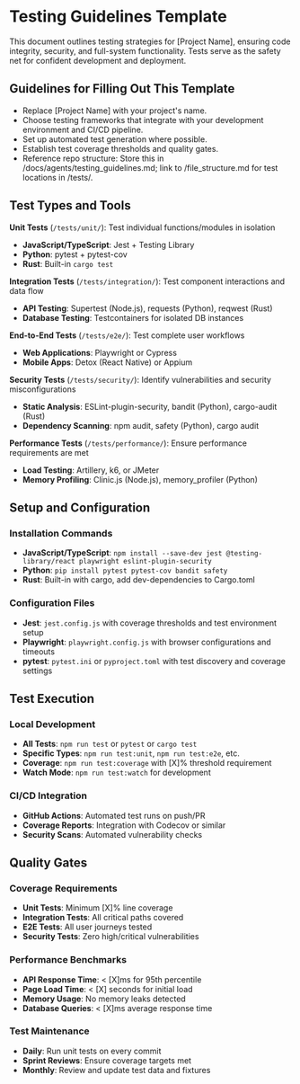 # Testing Guidelines Template

This document outlines testing strategies for [Project Name], ensuring code integrity, security, and full-system functionality. Tests serve as the safety net for confident development and deployment.

## Guidelines for Filling Out This Template
- Replace [Project Name] with your project's name.
- Choose testing frameworks that integrate with your development environment and CI/CD pipeline.
- Set up automated test generation where possible.
- Establish test coverage thresholds and quality gates.
- Reference repo structure: Store this in /docs/agents/testing_guidelines.md; link to /file_structure.md for test locations in /tests/.

## Test Types and Tools

**Unit Tests** (`/tests/unit/`): Test individual functions/modules in isolation
- **JavaScript/TypeScript**: Jest + Testing Library
- **Python**: pytest + pytest-cov
- **Rust**: Built-in `cargo test`

**Integration Tests** (`/tests/integration/`): Test component interactions and data flow
- **API Testing**: Supertest (Node.js), requests (Python), reqwest (Rust)
- **Database Testing**: Testcontainers for isolated DB instances

**End-to-End Tests** (`/tests/e2e/`): Test complete user workflows
- **Web Applications**: Playwright or Cypress
- **Mobile Apps**: Detox (React Native) or Appium

**Security Tests** (`/tests/security/`): Identify vulnerabilities and security misconfigurations
- **Static Analysis**: ESLint-plugin-security, bandit (Python), cargo-audit (Rust)
- **Dependency Scanning**: npm audit, safety (Python), cargo audit

**Performance Tests** (`/tests/performance/`): Ensure performance requirements are met
- **Load Testing**: Artillery, k6, or JMeter
- **Memory Profiling**: Clinic.js (Node.js), memory_profiler (Python)

## Setup and Configuration

### Installation Commands
- **JavaScript/TypeScript**: `npm install --save-dev jest @testing-library/react playwright eslint-plugin-security`
- **Python**: `pip install pytest pytest-cov bandit safety`
- **Rust**: Built-in with cargo, add dev-dependencies to Cargo.toml

### Configuration Files
- **Jest**: `jest.config.js` with coverage thresholds and test environment setup
- **Playwright**: `playwright.config.js` with browser configurations and timeouts
- **pytest**: `pytest.ini` or `pyproject.toml` with test discovery and coverage settings

## Test Execution

### Local Development
- **All Tests**: `npm run test` or `pytest` or `cargo test`
- **Specific Types**: `npm run test:unit`, `npm run test:e2e`, etc.
- **Coverage**: `npm run test:coverage` with [X]% threshold requirement
- **Watch Mode**: `npm run test:watch` for development

### CI/CD Integration
- **GitHub Actions**: Automated test runs on push/PR
- **Coverage Reports**: Integration with Codecov or similar
- **Security Scans**: Automated vulnerability checks

## Quality Gates

### Coverage Requirements
- **Unit Tests**: Minimum [X]% line coverage
- **Integration Tests**: All critical paths covered
- **E2E Tests**: All user journeys tested
- **Security Tests**: Zero high/critical vulnerabilities

### Performance Benchmarks
- **API Response Time**: < [X]ms for 95th percentile
- **Page Load Time**: < [X] seconds for initial load
- **Memory Usage**: No memory leaks detected
- **Database Queries**: < [X]ms average response time

### Test Maintenance
- **Daily**: Run unit tests on every commit
- **Sprint Reviews**: Ensure coverage targets met
- **Monthly**: Review and update test data and fixtures